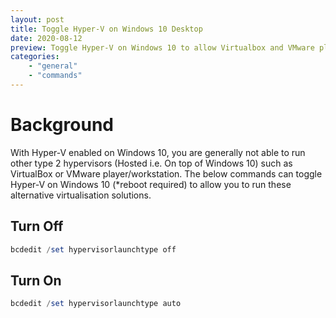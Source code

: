 ```yaml
---
layout: post
title: Toggle Hyper-V on Windows 10 Desktop
date: 2020-08-12
preview: Toggle Hyper-V on Windows 10 to allow Virtualbox and VMware player to run without issues
categories: 
    - "general"
    - "commands"
---
```


# Background

With Hyper-V enabled on Windows 10, you are generally not able to run other type 2 hypervisors (Hosted i.e. On top of Windows 10) such as 
VirtualBox or VMware player/workstation. The below commands can toggle Hyper-V on Windows 10 (*reboot required) to allow you to run
these alternative virtualisation solutions.

## Turn Off

```powershell
bcdedit /set hypervisorlaunchtype off
```

## Turn On
```powershell
bcdedit /set hypervisorlaunchtype auto
```

